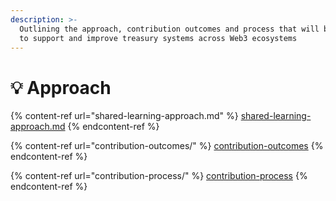 ```yaml
---
description: >-
  Outlining the approach, contribution outcomes and process that will be adopted
  to support and improve treasury systems across Web3 ecosystems
---
```


# 💡 Approach

{% content-ref url="shared-learning-approach.md" %}
[shared-learning-approach.md](shared-learning-approach.md)
{% endcontent-ref %}

{% content-ref url="contribution-outcomes/" %}
[contribution-outcomes](contribution-outcomes/)
{% endcontent-ref %}

{% content-ref url="contribution-process/" %}
[contribution-process](contribution-process/)
{% endcontent-ref %}
